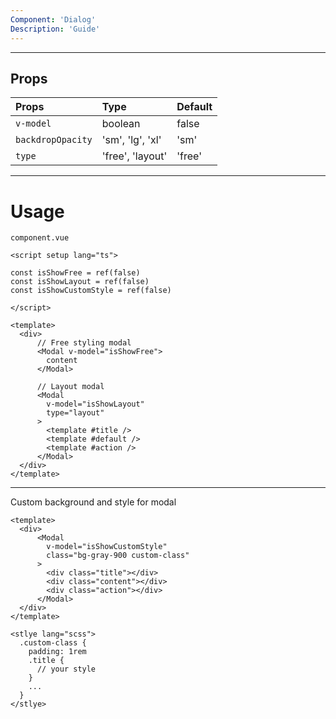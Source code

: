 ```yaml
---
Component: 'Dialog'
Description: 'Guide'
---
```


---
## Props
| Props             | Type             | Default |
|:------------------|:-----------------|:--------|
| `v-model`         | boolean          | false   |
| `backdropOpacity` | 'sm', 'lg', 'xl' | 'sm'    |
| `type`            | 'free', 'layout' | 'free'  |
---
# Usage
`component.vue`
```vue
<script setup lang="ts">
  
const isShowFree = ref(false)
const isShowLayout = ref(false)
const isShowCustomStyle = ref(false)
  
</script>
  
<template>
  <div>
      // Free styling modal
      <Modal v-model="isShowFree">
        content
      </Modal>
      
      // Layout modal
      <Modal
        v-model="isShowLayout"
        type="layout"
      >
        <template #title />
        <template #default />
        <template #action />
      </Modal>
  </div>
</template>
```
---

Custom background and style for modal
```vue
<template>
  <div>
      <Modal
        v-model="isShowCustomStyle"
        class="bg-gray-900 custom-class"
      >
        <div class="title"></div>
        <div class="content"></div>
        <div class="action"></div>
      </Modal>
  </div>
</template>

<stlye lang="scss">
  .custom-class {
    padding: 1rem
    .title {
      // your style  
    }
    ...
  }
</stlye>
```